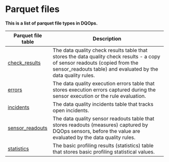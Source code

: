# Parquet files

**This is a list of parquet file types in DQOps.**

| Parquet file table | Description |
|--------------------|-------------|
|[check_results](./check_results/)|The data quality check results table that stores the data quality check results - a copy of sensor readouts (copied from the sensor_readouts table) and evaluated by the data quality rules.|
|[errors](./errors/)|The data quality execution errors table that stores execution errors captured during the sensor execution or the rule evaluation.|
|[incidents](./incidents/)|The data quality incidents table that tracks open incidents.|
|[sensor_readouts](./sensor_readouts/)|The data quality sensor readouts table that stores readouts (measures) captured by DQOps sensors, before the value are evaluated by the data quality rules.|
|[statistics](./statistics/)|The basic profiling results (statistics) table that stores basic profiling statistical values.|

